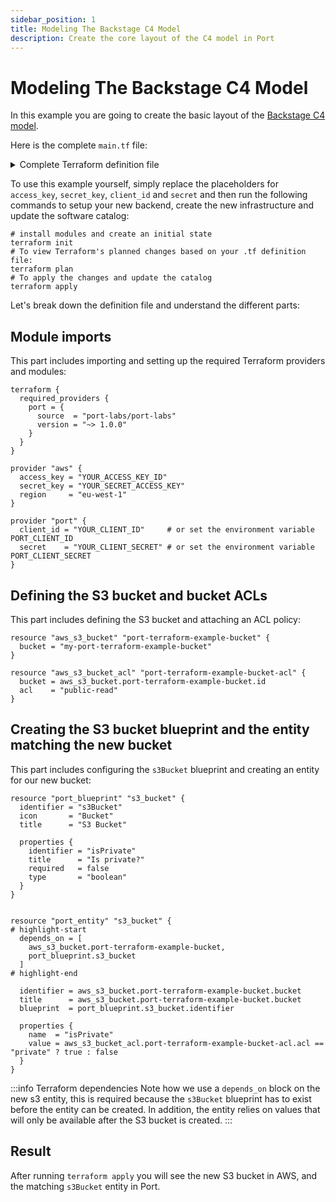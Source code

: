 ```yaml
---
sidebar_position: 1
title: Modeling The Backstage C4 Model
description: Create the core layout of the C4 model in Port
---
```


# Modeling The Backstage C4 Model

<!-- TODO: complete and reveal this example when the Terraform provider supports creating entities with a many relation -->

In this example you are going to create the basic layout of the [Backstage C4 model](https://www.getport.io/blog/using-backstages-c4-model-adaptation-to-visualize-software-creating-a-software-catalog-in-port).

Here is the complete `main.tf` file:

<details>
<summary>Complete Terraform definition file</summary>

```hcl showLineNumbers
terraform {
  required_providers {
    port = {
      source  = "port-labs/port-labs"
      version = "~> 1.0.0"
    }
  }
}

provider "port" {
  #   client_id = "YOUR_CLIENT_ID"     # or set the environment variable PORT_CLIENT_ID
  #   secret    = "YOUR_CLIENT_SECRET" # or set the environment variable PORT_CLIENT_SECRET
}

resource "port_blueprint" "component" {
  depends_on = [
    port_blueprint.system,
    port_blueprint.resource,
    port_blueprint.api
  ]

  identifier = "component"
  icon       = "Cloud"
  title      = "Component"

  properties {
    string_props = {
      "type" = {
        title      = "Type"
        required   = false
        type       = "string"
        enum       = ["service", "library"]
        enum_colors = {
          "service" = "blue",
          "library" = "green"
        }
      }
    }
  }

  relations = {
  "system" = {
    target     = "system"
    required   = false
    many       = false
    title      = "System"
    }
  }
  relations {
    identifier = "resource"
    target     = "resource"
    required   = false
    many       = true
    title      = "Resources"
  }
  relations {
    identifier = "cosnumesApi"
    target     = "api"
    required   = false
    many       = true
    title      = "Consumes API"
  }
  relations {
    identifier = "component"
    target     = "component"
    required   = false
    many       = true
    title      = "Components"
  }
  relations {
    identifier = "providesApi"
    target     = "api"
    required   = false
    many       = false
    title      = "Provides API"
  }
}
resource "port_blueprint" "resource" {
  identifier = "resource"
  icon       = "DevopsTool"
  title      = "Resource"

  properties {
    identifier = "type"
    title      = "Type"
    required   = false
    type       = "string"
    enum       = ["postgres", "kafka-topic", "rabbit-queue", "s3-bucket"]
  }
}

resource "port_blueprint" "api" {
  identifier = "api"
  icon       = "Link"
  title      = "API"

  properties {
    identifier = "type"
    title      = "Type"
    required   = false
    type       = "string"
    enum       = ["Open API", "gRPC"]
  }
}

resource "port_blueprint" "domain" {
  identifier = "domain"
  icon       = "Server"
  title      = "Domain"

  properties {
    identifier = "active"
    title      = "Active?"
    required   = false
    type       = "boolean"
  }
}

resource "port_blueprint" "system" {
  depends_on = [
    port_blueprint.domain
  ]

  identifier = "system"
  icon       = "DevopsTool"
  title      = "System"

  properties {
    identifier = "active"
    title      = "Active?"
    required   = false
    type       = "boolean"
  }

  relations {
    identifier = "domain"
    target     = "domain"
    required   = false
    many       = false
    title      = "Domain"
  }
}

resource "port_entity" "orderDomain" {
  depends_on = [
    port_blueprint.system,
    port_blueprint.resource,
    port_blueprint.api,
    port_blueprint.domain,
    port_blueprint.component,
  ]

  identifier = "orders"
  title      = "Orders"
  blueprint  = port_blueprint.domain.identifier

  properties {
    name  = "active"
    value = true
  }
}

resource "port_entity" "cartSystem" {
  depends_on = [
    port_blueprint.system,
    port_blueprint.resource,
    port_blueprint.api,
    port_blueprint.domain,
    port_blueprint.component,
    port_entity.orderDomain,
  ]

  identifier = "cart"
  title      = "Cart"
  blueprint  = port_blueprint.system.identifier

  properties {
    name  = "active"
    value = true
  }

  relations {
    name       = "domain"
    identifier = port_entity.orderDomain.identifier
  }
}

resource "port_entity" "productsSystem" {
  depends_on = [
    port_blueprint.system,
    port_blueprint.resource,
    port_blueprint.api,
    port_blueprint.domain,
    port_blueprint.component,
    port_entity.orderDomain,
  ]

  identifier = "product"
  title      = "Products"
  blueprint  = port_blueprint.system.identifier

  properties {
    name  = "active"
    value = true
  }

  relations {
    name       = "domain"
    identifier = port_entity.orderDomain.identifier
  }
}

resource "port_entity" "cartResource" {
  depends_on = [
    port_blueprint.system,
    port_blueprint.resource,
    port_blueprint.api,
    port_blueprint.domain,
    port_blueprint.component,
    port_entity.orderDomain,
  ]

  identifier = "cartSqlDb"
  title      = "Cart SQL Database"
  blueprint  = port_blueprint.resource.identifier

  properties {
    name  = "type"
    value = "postgres"
  }
}

resource "port_entity" "cartApi" {
  depends_on = [
    port_blueprint.system,
    port_blueprint.resource,
    port_blueprint.api,
    port_blueprint.domain,
    port_blueprint.component,
    port_entity.orderDomain,
  ]

  identifier = "cartApi"
  title      = "Cart API"
  blueprint  = port_blueprint.api.identifier

  properties {
    name  = "type"
    value = "Open API"
  }
}

resource "port_entity" "coreKafkaLibraryComponent" {
  depends_on = [
    port_blueprint.system,
    port_blueprint.resource,
    port_blueprint.api,
    port_blueprint.domain,
    port_blueprint.component,
    port_entity.cartSystem,
  ]

  identifier = "coreKafkaLibrary"
  title      = "Core Kafka Library"
  blueprint  = port_blueprint.component.identifier

  properties {
    name  = "type"
    value = "library"
  }
}

resource "port_entity" "corePaymentLibraryComponent" {
  depends_on = [
    port_blueprint.system,
    port_blueprint.resource,
    port_blueprint.api,
    port_blueprint.domain,
    port_blueprint.component,
    port_entity.cartSystem,
  ]

  identifier = "coreKafkaLibrary"
  title      = "Core Kafka Library"
  blueprint  = port_blueprint.component.identifier

  properties {
    name  = "type"
    value = "library"
  }

  relations {
    name       = "system"
    identifier = port_entity.cartSystem.identifier
  }
}

resource "port_entity" "cartService" {
  depends_on = [
    port_blueprint.system,
    port_blueprint.resource,
    port_blueprint.api,
    port_blueprint.domain,
    port_blueprint.component,
    port_entity.cartSystem,
  ]

  identifier = "cartService"
  title      = "Cart Service"
  blueprint  = port_blueprint.component.identifier

  properties {
    name  = "type"
    value = "service"
  }

  relations {
    name       = "system"
    identifier = port_entity.cartSystem.identifier
  }
  relations {
    name = "resource"
    identifier = [
      port_entity.cartResource.identifier
    ]
  }
  relations {
    name = "component"
    identifier = [
      port_entity.coreKafkaLibraryComponent.identifier,
      port_entity.corePaymentLibraryComponent.identifier
    ]
  }
}

resource "port_entity" "productService" {
  depends_on = [
    port_blueprint.system,
    port_blueprint.resource,
    port_blueprint.api,
    port_blueprint.domain,
    port_blueprint.component,
    port_entity.cartSystem,
  ]

  identifier = "productService"
  title      = "Product Service"
  blueprint  = port_blueprint.component.identifier

  properties {
    name  = "type"
    value = "service"
  }

  relations {
    name       = "system"
    identifier = port_entity.productsSystem.identifier
  }
  relations {
    name       = "consumesApi"
    identifier = port_entity.cartApi.identifier
  }
}
```

</details>

To use this example yourself, simply replace the placeholders for `access_key`, `secret_key`, `client_id` and `secret` and then run the following commands to setup your new backend, create the new infrastructure and update the software catalog:

```shell showLineNumbers
# install modules and create an initial state
terraform init
# To view Terraform's planned changes based on your .tf definition file:
terraform plan
# To apply the changes and update the catalog
terraform apply
```

Let's break down the definition file and understand the different parts:

## Module imports

This part includes importing and setting up the required Terraform providers and modules:

```hcl showLineNumbers
terraform {
  required_providers {
    port = {
      source  = "port-labs/port-labs"
      version = "~> 1.0.0"
    }
  }
}

provider "aws" {
  access_key = "YOUR_ACCESS_KEY_ID"
  secret_key = "YOUR_SECRET_ACCESS_KEY"
  region     = "eu-west-1"
}

provider "port" {
  client_id = "YOUR_CLIENT_ID"     # or set the environment variable PORT_CLIENT_ID
  secret    = "YOUR_CLIENT_SECRET" # or set the environment variable PORT_CLIENT_SECRET
}
```

## Defining the S3 bucket and bucket ACLs

This part includes defining the S3 bucket and attaching an ACL policy:

```hcl showLineNumbers
resource "aws_s3_bucket" "port-terraform-example-bucket" {
  bucket = "my-port-terraform-example-bucket"
}

resource "aws_s3_bucket_acl" "port-terraform-example-bucket-acl" {
  bucket = aws_s3_bucket.port-terraform-example-bucket.id
  acl    = "public-read"
}
```

## Creating the S3 bucket blueprint and the entity matching the new bucket

This part includes configuring the `s3Bucket` blueprint and creating an entity for our new bucket:

```hcl showLineNumbers
resource "port_blueprint" "s3_bucket" {
  identifier = "s3Bucket"
  icon       = "Bucket"
  title      = "S3 Bucket"

  properties {
    identifier = "isPrivate"
    title      = "Is private?"
    required   = false
    type       = "boolean"
  }
}


resource "port_entity" "s3_bucket" {
# highlight-start
  depends_on = [
    aws_s3_bucket.port-terraform-example-bucket,
    port_blueprint.s3_bucket
  ]
# highlight-end

  identifier = aws_s3_bucket.port-terraform-example-bucket.bucket
  title      = aws_s3_bucket.port-terraform-example-bucket.bucket
  blueprint  = port_blueprint.s3_bucket.identifier

  properties {
    name  = "isPrivate"
    value = aws_s3_bucket_acl.port-terraform-example-bucket-acl.acl == "private" ? true : false
  }
}
```

:::info Terraform dependencies
Note how we use a `depends_on` block on the new s3 entity, this is required because the `s3Bucket` blueprint has to exist before the entity can be created. In addition, the entity relies on values that will only be available after the S3 bucket is created.
:::

## Result

After running `terraform apply` you will see the new S3 bucket in AWS, and the matching `s3Bucket` entity in Port.
